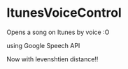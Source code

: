 # ItunesVoiceControl

Opens a song on Itunes by voice :O

using Google Speech API

Now with levenshtien distance!!
